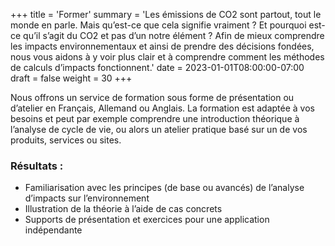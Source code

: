 +++
title = 'Former'
summary = 'Les émissions de CO2 sont partout, tout le monde en parle. Mais qu’est-ce que cela signifie vraiment ? Et pourquoi est-ce qu’il s’agit du CO2 et pas d’un notre élément ? Afin de mieux comprendre les impacts environnementaux et ainsi de prendre des décisions fondées, nous vous aidons à y voir plus clair et à comprendre comment les méthodes de calculs d’impacts fonctionnent.'
date = 2023-01-01T08:00:00-07:00
draft = false
weight = 30
+++

Nous offrons un service de formation sous forme de présentation ou d’atelier en Français, Allemand ou Anglais. La formation est adaptée à vos besoins et peut par exemple comprendre une introduction théorique à l’analyse de cycle de vie, ou alors un atelier pratique basé sur un de vos produits, services ou sites.

### Résultats :
- Familiarisation avec les principes (de base ou avancés) de l’analyse d’impacts sur l’environnement
- Illustration de la théorie à l’aide de cas concrets
- Supports de présentation et exercices pour une application indépendante